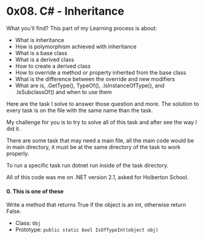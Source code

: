 # 0x08. C# - Inheritance

What you'll find? This part of my Learning process is about:
- What is inheritance
- How is polymorphism achieved with inheritance
- What is a base class
- What is a derived class
- How to create a derived class
- How to override a method or property inherited from the base class
- What is the difference between the override and new modifiers
- What are is, .GetType(), TypeOf(), .IsInstanceOfType(), and .IsSubclassOf() and when to use them

Here are the task I solve to answer those question and more. The solution to every task is on the file with the same name than the task.

My challenge for you is to try to solve all of this task and after see the way I did it.

There are some task that may need a main file, all the main code would be in main directory, it must be at the same directory of the task to work properly.

To run a specific task run dotnet run inside of the task directory.

All of this code was me on .NET version 2.1, asked for Holberton School.

#### 0. This is one of these
Write a method that returns True if the object is an int, otherwise return False.
- Class: `Obj`
- Prototype: `public static bool IsOfTypeInt(object obj)`
